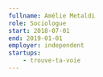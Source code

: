 ```yaml
---
fullname: Amélie Metaldi
role: Sociologue
start: 2018-07-01
end: 2019-01-01
employer: independent
startups:
    - trouve-ta-voie
---
```


